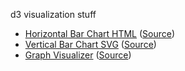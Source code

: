 d3 visualization stuff

-  [Horizontal Bar Chart HTML](http://www.davidrobles.net/d3-sandbox/horizontal-bar-chart-html/) ([Source](horizontal-bar-chart-html/index.html))
-  [Vertical Bar Chart SVG](http://www.davidrobles.net/d3-sandbox/vertical-bar-chart-svg/) ([Source](vertical-bar-chart-svg/index.html))
-  [Graph Visualizer](http://www.davidrobles.net/d3-sandbox/graph-visualizer/) ([Source](graph-visualizer/index.html))